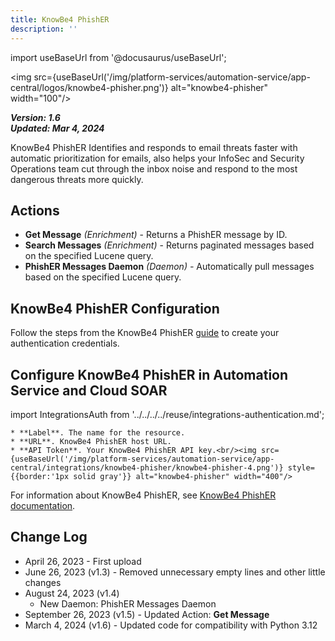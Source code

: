 ```yaml
---
title: KnowBe4 PhishER
description: ''
---
```


import useBaseUrl from '@docusaurus/useBaseUrl';

<img src={useBaseUrl('/img/platform-services/automation-service/app-central/logos/knowbe4-phisher.png')} alt="knowbe4-phisher" width="100"/>

***Version: 1.6  
Updated: Mar 4, 2024***

KnowBe4 PhishER Identifies and responds to email threats faster with automatic prioritization for emails, also helps your InfoSec and Security Operations team cut through the inbox noise and respond to the most dangerous threats more quickly.

## Actions

* **Get Message** *(Enrichment)* - Returns a PhishER message by ID.
* **Search Messages** *(Enrichment)* - Returns paginated messages based on the specified Lucene query.
* **PhishER Messages Daemon** *(Daemon) -* Automatically pull messages based on the specified Lucene query.

## KnowBe4 PhishER Configuration

Follow the steps from the KnowBe4 PhishER [guide](https://developer.knowbe4.com/graphql/phisher/page/Introduction) to create your authentication credentials.

## Configure KnowBe4 PhishER in Automation Service and Cloud SOAR

import IntegrationsAuth from '../../../../reuse/integrations-authentication.md';

<IntegrationsAuth/>

    * **Label**. The name for the resource.
    * **URL**. KnowBe4 PhishER host URL.
    * **API Token**. Your KnowBe4 PhishER API key.<br/><img src={useBaseUrl('/img/platform-services/automation-service/app-central/integrations/knowbe4-phisher/knowbe4-phisher-4.png')} style={{border:'1px solid gray'}} alt="knowbe4-phisher" width="400"/>

For information about KnowBe4 PhishER, see [KnowBe4 PhishER documentation](https://support.knowbe4.com/hc/en-us/articles/360010802673-PhishER-Product-Manual).

## Change Log

* April 26, 2023 - First upload
* June 26, 2023 (v1.3) - Removed unnecessary empty lines and other little changes
* August 24, 2023 (v1.4)
    + New Daemon: PhishER Messages Daemon
* September 26, 2023 (v1.5) - Updated Action: **Get Message**
* March 4, 2024 (v1.6) - Updated code for compatibility with Python 3.12
